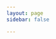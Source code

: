 ```yaml
---
layout: page
sidebar: false

---
```


<script setup>
import Project from '../../docs/.vitepress/views/Project.vue'
</script>

<Project />